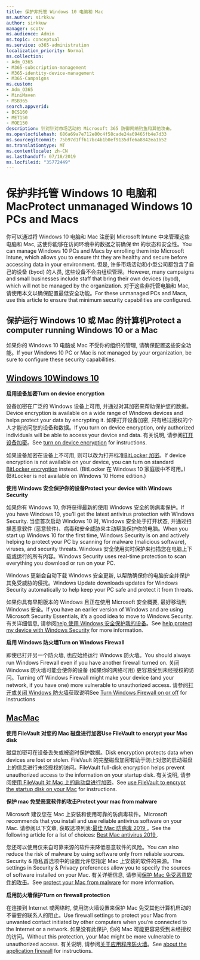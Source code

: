 ```yaml
---
title: 保护非托管 Windows 10 电脑和 Mac
ms.author: sirkkuw
author: sirkkuw
manager: scotv
ms.audience: Admin
ms.topic: conceptual
ms.service: o365-administration
localization_priority: Normal
ms.collection:
- Adm_O365
- M365-subscription-management
- M365-identity-device-management
- M365-Campaigns
ms.custom:
- Adm_O365
- MiniMaven
- MSB365
search.appverid:
- BCS160
- MET150
- MOE150
description: 针对针对市场活动的 Microsoft 365 防御网络钓鱼和其他攻击。
ms.openlocfilehash: 686a69a7e712e80c4f58cade24a69465fb4e7d33
ms.sourcegitcommit: 75b97d1ff617bc4b1b0ef9135dfe6a8842ea1b52
ms.translationtype: MT
ms.contentlocale: zh-CN
ms.lasthandoff: 07/18/2019
ms.locfileid: "35772449"
---
```

# <a name="protect-unmanaged-windows-10-pcs-and-macs"></a><span data-ttu-id="bd988-103">保护非托管 Windows 10 电脑和 Mac</span><span class="sxs-lookup"><span data-stu-id="bd988-103">Protect unmanaged Windows 10 PCs and Macs</span></span>

<span data-ttu-id="bd988-104">你可以通过将 Windows 10 电脑和 Mac 注册到 Microsoft Intune 中来管理这些电脑和 Mac, 这使你能够在访问环境中的数据之前确保 tht 的状态和安全性。</span><span class="sxs-lookup"><span data-stu-id="bd988-104">You can manage Windows 10 PCs and Macs by enrolling them into Microsoft Intune, which allows you to ensure tht they are healthy and secure before accessing data in your environment.</span></span> <span data-ttu-id="bd988-105">但是, 许多市场活动和小型公司都包含了自己的设备 (byod) 的人员, 这些设备不会由组织管理。</span><span class="sxs-lookup"><span data-stu-id="bd988-105">However, many campaigns and small businesses include staff that bring their own devices (byod), which will not be managed by the organization.</span></span> <span data-ttu-id="bd988-106">对于这些非托管电脑和 Mac, 请使用本文以确保配置最低安全功能。</span><span class="sxs-lookup"><span data-stu-id="bd988-106">For these unmanaged PCs and Macs, use this article to ensure that minimum security capabilities are configured.</span></span> 

<!--A Windows 10 PC is considered managed after you have completed the following two steps:

1. You (or the admin) set up device and data protection policies in the [setup  wizard](../business/set-up.md).

2. You have [connected your computer to Azure Active Directory](../business/set-up-windows-devices.md) and use your Microsoft 365 Business username and password to sign in.
3. --> 

## <a name="protect-a-computer-running-windows-10-or-a-mac"></a><span data-ttu-id="bd988-107">保护运行 Windows 10 或 Mac 的计算机</span><span class="sxs-lookup"><span data-stu-id="bd988-107">Protect a computer running Windows 10 or a Mac</span></span>

<!--If you have a PC that is running Windows 10 that is not connected to Microsoft 365 Business, or a Mac, the Microsoft 365 Business protections do not apply to it, but here are some things you can do to keep your data secure on these devices as well:
-->
<span data-ttu-id="bd988-108">如果你的 Windows 10 电脑或 Mac 不受你的组织的管理, 请确保配置这些安全功能。</span><span class="sxs-lookup"><span data-stu-id="bd988-108">If your Windows 10 PC or Mac is not managed by your organization, be sure to configure these security capabilities.</span></span>

## <a name="windows-10tabwindows10"></a>[<span data-ttu-id="bd988-109">Windows 10</span><span class="sxs-lookup"><span data-stu-id="bd988-109">Windows 10</span></span>](#tab/Windows10)
<span data-ttu-id="bd988-110">**启用设备加密**</span><span class="sxs-lookup"><span data-stu-id="bd988-110">**Turn on device encryption**</span></span><p>

<span data-ttu-id="bd988-111">设备加密在广泛的 Windows 设备上可用, 并通过对其加密来帮助保护您的数据。</span><span class="sxs-lookup"><span data-stu-id="bd988-111">Device encryption is available on a wide range of Windows devices and helps protect your data by encrypting it.</span></span> <span data-ttu-id="bd988-112">如果打开设备加密, 只有经过授权的个人才能访问您的设备和数据。</span><span class="sxs-lookup"><span data-stu-id="bd988-112">If you turn on device encryption, only authorized individuals will be able to access your device and data.</span></span> <span data-ttu-id="bd988-113">有关说明, 请参阅[打开设备加密](https://support.microsoft.com/en-us/help/4028713/windows-10-turn-on-device-encryption)。</span><span class="sxs-lookup"><span data-stu-id="bd988-113">See [turn on device encryption](https://support.microsoft.com/en-us/help/4028713/windows-10-turn-on-device-encryption) for instructions.</span></span>

 <span data-ttu-id="bd988-114">如果设备加密在设备上不可用, 则可以改为打开标准[BitLocker 加密](https://support.microsoft.com/en-us/help/4028713/windows-10-turn-on-device-encryption)。</span><span class="sxs-lookup"><span data-stu-id="bd988-114">If device encryption is not available on your device, you can turn on standard [BitLocker encryption](https://support.microsoft.com/en-us/help/4028713/windows-10-turn-on-device-encryption) instead.</span></span> <span data-ttu-id="bd988-115">(BitLocker 在 Windows 10 家庭版中不可用。)</span><span class="sxs-lookup"><span data-stu-id="bd988-115">(BitLocker is not available on Windows 10 Home edition.)</span></span> 



<span data-ttu-id="bd988-116">**使用 Windows 安全保护你的设备**</span><span class="sxs-lookup"><span data-stu-id="bd988-116">**Protect your device with Windows Security**</span></span><p>
<span data-ttu-id="bd988-117">如果你有 Windows 10, 你将获得最新的使用 Windows 安全的防病毒保护。</span><span class="sxs-lookup"><span data-stu-id="bd988-117">If you have Windows 10, you’ll get the latest antivirus protection with Windows Security.</span></span> <span data-ttu-id="bd988-118">当您首次启动 Windows 10 时, Windows 安全处于打开状态, 并通过扫描恶意软件 (恶意软件)、病毒和安全威胁来主动帮助保护你的电脑。</span><span class="sxs-lookup"><span data-stu-id="bd988-118">When you start up Windows 10 for the first time, Windows Security is on and actively helping to protect your PC by scanning for malware (malicious software), viruses, and security threats.</span></span> <span data-ttu-id="bd988-119">Windows 安全使用实时保护来扫描您在电脑上下载或运行的所有内容。</span><span class="sxs-lookup"><span data-stu-id="bd988-119">Windows Security uses real-time protection to scan everything you download or run on your PC.</span></span>

<span data-ttu-id="bd988-120">Windows 更新会自动下载 Windows 安全更新, 以帮助确保你的电脑安全并保护其免受威胁的侵扰。</span><span class="sxs-lookup"><span data-stu-id="bd988-120">Windows Update downloads updates for Windows Security automatically to help keep your PC safe and protect it from threats.</span></span>

<span data-ttu-id="bd988-121">如果你具有早期版本的 Windows 且正在使用 Microsoft 安全概要, 最好移动到 Windows 安全。</span><span class="sxs-lookup"><span data-stu-id="bd988-121">If you have an earlier version of Windows and are using Microsoft Security Essentials, it’s a good idea to move to Windows Security.</span></span> <span data-ttu-id="bd988-122">有关详细信息, 请参阅[help 使用 Windows 安全保护我的设备](https://support.microsoft.com/en-us/help/17464/windows-10-help-protect-my-device-with-windows-security)。</span><span class="sxs-lookup"><span data-stu-id="bd988-122">See [help protect my device with Windows Security](https://support.microsoft.com/en-us/help/17464/windows-10-help-protect-my-device-with-windows-security) for more information.</span></span>

<span data-ttu-id="bd988-123">**启用 Windows 防火墙**</span><span class="sxs-lookup"><span data-stu-id="bd988-123">**Turn on Windows Firewall**</span></span><p>
<span data-ttu-id="bd988-124">即使已打开另一个防火墙, 也应始终运行 Windows 防火墙。</span><span class="sxs-lookup"><span data-stu-id="bd988-124">You should always run Windows Firewall even if you have another firewall turned on.</span></span> <span data-ttu-id="bd988-125">关闭 Windows 防火墙可能会使你的设备 (如果你的网络可用) 更容易受到未经授权的访问。</span><span class="sxs-lookup"><span data-stu-id="bd988-125">Turning off Windows Firewall might make your device (and your network, if you have one) more vulnerable to unauthorized access.</span></span> <span data-ttu-id="bd988-126">请参阅[打开或关闭 Windows 防火墙](https://support.microsoft.com/en-us/help/4028544/windows-10-turn-windows-defender-firewall-on-or-off)获取说明</span><span class="sxs-lookup"><span data-stu-id="bd988-126">See [Turn Windows Firewall on or off](https://support.microsoft.com/en-us/help/4028544/windows-10-turn-windows-defender-firewall-on-or-off) for instructions</span></span>

## <a name="mactabmac"></a>[<span data-ttu-id="bd988-127">Mac</span><span class="sxs-lookup"><span data-stu-id="bd988-127">Mac</span></span>](#tab/Mac)
<span data-ttu-id="bd988-128">**使用 FileVault 对您的 Mac 磁盘进行加密**</span><span class="sxs-lookup"><span data-stu-id="bd988-128">**Use FileVault to encrypt your Mac disk**</span></span><p>
<span data-ttu-id="bd988-129">磁盘加密可在设备丢失或被盗时保护数据。</span><span class="sxs-lookup"><span data-stu-id="bd988-129">Disk encryption protects data when devices are lost or stolen.</span></span> <span data-ttu-id="bd988-130">FileVault 的完整磁盘加密有助于防止对您的启动磁盘上的信息进行未经授权的访问。</span><span class="sxs-lookup"><span data-stu-id="bd988-130">FileVault full-disk encryption helps prevent unauthorized access to the information on your startup disk.</span></span> <span data-ttu-id="bd988-131">有关说明, 请参阅[使用 FileVault 对 Mac 上的启动盘进行加密](https://support.apple.com/HT204837)。</span><span class="sxs-lookup"><span data-stu-id="bd988-131">See [use FileVault to encrypt the startup disk on your Mac](https://support.apple.com/HT204837) for instructions.</span></span>

<span data-ttu-id="bd988-132">**保护 mac 免受恶意软件的攻击**</span><span class="sxs-lookup"><span data-stu-id="bd988-132">**Protect your mac from malware**</span></span><p>
<span data-ttu-id="bd988-133">Microsoft 建议您在 Mac 上安装和使用可靠的防病毒软件。</span><span class="sxs-lookup"><span data-stu-id="bd988-133">Microsoft recommends that you install and use reliable antivirus software on your Mac.</span></span> <span data-ttu-id="bd988-134">请参阅以下文章, 获取选项列表:[最佳 Mac 防病毒 2019 ](https://www.macworld.co.uk/feature/mac-software/mac-antivirus-3672182/)。</span><span class="sxs-lookup"><span data-stu-id="bd988-134">See the following article for a list of choices: [Best Mac antivirus 2019 ](https://www.macworld.co.uk/feature/mac-software/mac-antivirus-3672182/).</span></span>

<span data-ttu-id="bd988-135">您还可以使用仅来自可靠来源的软件来降低恶意软件的风险。</span><span class="sxs-lookup"><span data-stu-id="bd988-135">You can also reduce the risk of malware by using software only from reliable sources.</span></span> <span data-ttu-id="bd988-136">Security & 隐私首选项中的设置允许您指定 Mac 上安装的软件的来源。</span><span class="sxs-lookup"><span data-stu-id="bd988-136">The settings in Security & Privacy preferences allow you to specify the sources of software installed on your Mac.</span></span> <span data-ttu-id="bd988-137">有关详细信息, 请参阅[保护 Mac 免受恶意软件的攻击](https://support.apple.com/kb/PH25087)。</span><span class="sxs-lookup"><span data-stu-id="bd988-137">See [protect your Mac from malware](https://support.apple.com/kb/PH25087) for more information.</span></span>

<span data-ttu-id="bd988-138">**启用防火墙保护**</span><span class="sxs-lookup"><span data-stu-id="bd988-138">**Turn on firewall protection**</span></span><p>
<span data-ttu-id="bd988-139">在连接到 Internet 或网络时, 使用防火墙设置来保护 Mac 免受其他计算机启动的不需要的联系人的阻止。</span><span class="sxs-lookup"><span data-stu-id="bd988-139">Use firewall settings to protect your Mac from unwanted contact initiated by other computers when you’re connected to the Internet or a network.</span></span> <span data-ttu-id="bd988-140">如果没有此保护, 你的 Mac 可能更容易受到未经授权的访问。</span><span class="sxs-lookup"><span data-stu-id="bd988-140">Without this protection, your Mac might be more vulnerable to unauthorized access.</span></span> <span data-ttu-id="bd988-141">有关说明, 请参阅[关于应用程序防火墙](https://support.apple.com/HT201642)。</span><span class="sxs-lookup"><span data-stu-id="bd988-141">See [about the application firewall](https://support.apple.com/HT201642) for instructions.</span></span>
